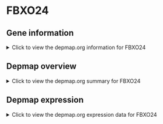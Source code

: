 <h1>FBXO24</h1>

<h2>Gene information</h2>
<details>
  <summary>Click to view the depmap.org information for FBXO24</summary>
  <iframe src="https://depmap.org/portal/gene/FBXO24?tab=about" style="border:none;width:100%;height:800px"></iframe>
</details>

<h2>Depmap overview</h2>
<details>
  <summary>Click to view the depmap.org summary for FBXO24</summary>
  <iframe src="https://depmap.org/portal/gene/FBXO24?tab=overview" style="border:none;width:100%;height:800px"></iframe>
</details>

<h2>Depmap expression</h2>
<details>
  <summary>Click to view the depmap.org expression data for FBXO24</summary>
  <iframe src="https://depmap.org/portal/gene/FBXO24?tab=characterization" style="border:none;width:100%;height:800px"></iframe>
</details>


<!--
<h2>Reactome Pathway diagram</h2>
PNAME
-->


